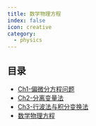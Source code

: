 ```yaml
---
title: 数学物理方程
index: false
icon: creative
category:
  - physics
---
```


 ## 目录
- [Ch1-偏微分方程问题](Ch1-偏微分方程问题.md)
- [Ch2-分离变量法](Ch2-分离变量法.md)
- [Ch3-行波法与积分变换法](Ch3-行波法与积分变换法.md)
- [数学物理方程](数学物理方程.md)
